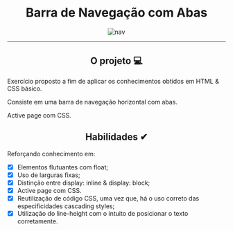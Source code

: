 <div align="center"><h1>Barra de Navegação com Abas</h1>

![nav]()


</div>


---

<div align="center"><h2>O projeto 💻</h2></div>

Exercício proposto a fim de aplicar os conhecimentos obtidos em HTML & CSS básico. <br>

Consiste em uma barra de navegação horizontal com abas. <br>

Active page com CSS.

<div align="center"><h2>Habilidades ✔</h2></div>

Reforçando conhecimento em:

 - [x] Elementos flutuantes com float;
 - [x] Uso de larguras fixas;
 - [x] Distinção entre display: inline & display: block;
 - [x] Active page com CSS.
 - [x] Reutilização de código CSS, uma vez que, há o uso correto das especificidades cascading styles;
 - [x] Utilização do line-height com o intuito de posicionar o texto corretamente.